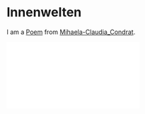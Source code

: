 # Innenwelten <a id="0"/>

I am a [Poem](60005002.md) from [Mihaela-Claudia_Condrat](1971091181.md).

![innenwelten](400000218.txt)
